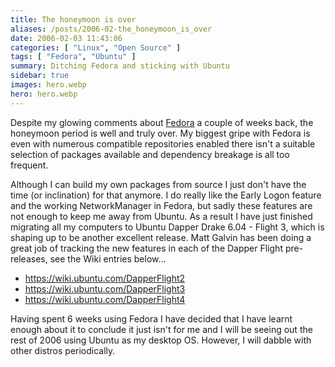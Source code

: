 ```yaml
---
title: The honeymoon is over
aliases: /posts/2006-02-the_honeymoon_is_over
date: 2006-02-03 11:43:06
categories: [ "Linux", "Open Source" ]
tags: [ "Fedora", "Ubuntu" ]
summary: Ditching Fedora and sticking with Ubuntu
sidebar: true
images: hero.webp
hero: hero.webp
---
```


Despite my glowing comments about [Fedora](http://fedoraproject.org/) a couple
of weeks back, the honeymoon period is well and truly over. My biggest gripe
with Fedora is even with numerous compatible repositories enabled there isn't a
suitable selection of packages available and dependency breakage is all too
frequent.

Although I can build my own packages from source I just don't have the time
(or inclination) for that anymore. I do really like the Early Logon feature and
the working NetworkManager in Fedora, but sadly these features are not enough to
keep me away from Ubuntu. As a result I have just finished migrating all my
computers to Ubuntu Dapper Drake 6.04 - Flight 3, which is shaping up to be
another excellent release. Matt Galvin has been doing a great job of tracking
the new features in each of the Dapper Flight pre-releases, see the Wiki entries
below...

  * https://wiki.ubuntu.com/DapperFlight2
  * https://wiki.ubuntu.com/DapperFlight3
  * https://wiki.ubuntu.com/DapperFlight4

Having spent 6 weeks using Fedora I have decided that I have learnt enough
about it to conclude it just isn't for me and I will be seeing out the rest of
2006 using Ubuntu as my desktop OS. However, I will dabble with other distros
periodically.
